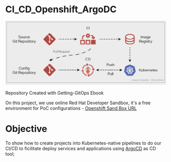 # CI_CD_Openshift_ArgoDC
<img src="https://github.com/Josemyr1993/CI_CD_Openshift_ArgoDC/blob/main/Animation.gif" heigh="500" width="700">

Repository Created with Getting-GitOps Ebook

On this project, we use online Red Hat Developer Sandbox, it's a free environment for PoC configurations - [Openshift Sand Box URL](https://developers.redhat.com/developer-sandbox)

<h1>Objective</h1>

To show how to create projects into Kubernetes-native pipelines to do our CI/CD to ficilitate deploy services and applications using [ArgoCD](https://argo-cd.readthedocs.io/en/stable/) as CD tool;








